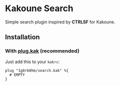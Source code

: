 # Kakoune Search

Simple search plugin inspired by **CTRLSF** for Kakoune.

## Installation

### With [plug.kak](https://github.com/andreyorst/plug.kak) (recommended)

Just add this to your `kakrc`:
```
plug "1g0rb0hm/search.kak" %{
  # EMPTY
}
```
